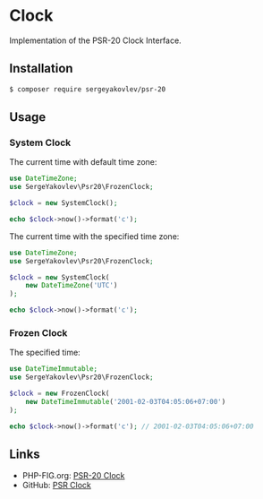 # Clock

Implementation of the PSR-20 Clock Interface.

## Installation

```bash
$ composer require sergeyakovlev/psr-20
```

## Usage

### System Clock

The current time with default time zone:

```php
use DateTimeZone;
use SergeYakovlev\Psr20\FrozenClock;

$clock = new SystemClock();

echo $clock->now()->format('c');
```

The current time with the specified time zone:

```php
use DateTimeZone;
use SergeYakovlev\Psr20\FrozenClock;

$clock = new SystemClock(
    new DateTimeZone('UTC')
);

echo $clock->now()->format('c');
```

### Frozen Clock

The specified time:

```php
use DateTimeImmutable;
use SergeYakovlev\Psr20\FrozenClock;

$clock = new FrozenClock(
    new DateTimeImmutable('2001-02-03T04:05:06+07:00')
);

echo $clock->now()->format('c'); // 2001-02-03T04:05:06+07:00
```

## Links

* PHP-FIG.org: [PSR-20 Clock](https://www.php-fig.org/psr/psr-20/)
* GitHub: [PSR Clock](https://github.com/php-fig/clock)
